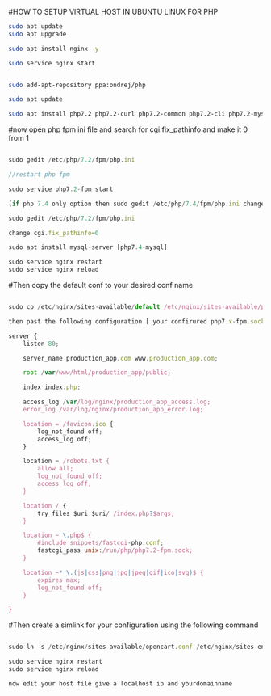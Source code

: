 #HOW TO SETUP VIRTUAL HOST IN UBUNTU LINUX FOR PHP
```bash
sudo apt update
sudo apt upgrade

sudo apt install nginx -y

sudo service nginx start


sudo add-apt-repository ppa:ondrej/php

sudo apt update

sudo apt install php7.2 php7.2-curl php7.2-common php7.2-cli php7.2-mysql php7.2-mbstring php7.2-fpm php7.2-xml php7.2-zip php7.2-gd php7.2-common php7.2-intl php7.2-bcmath -y

```


#now open php fpm ini file and search for cgi.fix_pathinfo and make it 0 from 1

```javascript

sudo gedit /etc/php/7.2/fpm/php.ini

//restart php fpm 

sudo service php7.2-fpm start

[if php 7.4 only option then sudo gedit /etc/php/7.4/fpm/php.ini change cgi.fix_pathinfo=0 then sudo service php7.4-fpm start]

sudo gedit /etc/php/7.2/fpm/php.ini

change cgi.fix_pathinfo=0

sudo apt install mysql-server [php7.4-mysql]

sudo service nginx restart
sudo service nginx reload

```


#Then copy the default conf to your desired conf name

```javascript

sudo cp /etc/nginx/sites-available/default /etc/nginx/sites-available/production_app.conf

then past the following configuration [ your confirured php7.x-fpm.sock connection  ]

server {
    listen 80;

    server_name production_app.com www.production_app.com;

    root /var/www/html/production_app/public;

    index index.php;

    access_log /var/log/nginx/production_app_access.log;
    error_log /var/log/nginx/production_app_error.log;

    location = /favicon.ico {
        log_not_found off;
        access_log off;
    }

    location = /robots.txt {
        allow all;
        log_not_found off;
        access_log off;
    }

    location / {
        try_files $uri $uri/ /index.php?$args;
    }

    location ~ \.php$ {
        #include snippets/fastcgi-php.conf;
        fastcgi_pass unix:/run/php/php7.2-fpm.sock;
    }

    location ~* \.(js|css|png|jpg|jpeg|gif|ico|svg)$ {
        expires max;
        log_not_found off;
    }

}

```


#Then create a simlink for your configuration using the following command
```javascript

sudo ln -s /etc/nginx/sites-available/opencart.conf /etc/nginx/sites-enabled/ 

sudo service nginx restart
sudo service nginx reload

now edit your host file give a localhost ip and yourdomainname

```
